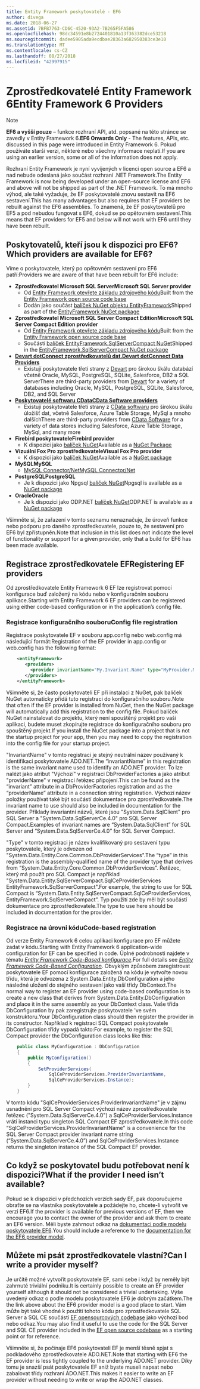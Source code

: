 ```yaml
---
title: Entity Framework poskytovatelé - EF6
author: divega
ms.date: 2018-06-27
ms.assetid: 7BFB7763-CD6C-4520-93A2-7B265F5FA586
ms.openlocfilehash: 98dc34591e8b2724401810a13f363382dce53218
ms.sourcegitcommit: dadee5905ada9ecdbae28363a682950383ce3e10
ms.translationtype: MT
ms.contentlocale: cs-CZ
ms.lasthandoff: 08/27/2018
ms.locfileid: "42997915"
---
```

# <a name="entity-framework-6-providers"></a><span data-ttu-id="a752f-102">Zprostředkovatelé Entity Framework 6</span><span class="sxs-lookup"><span data-stu-id="a752f-102">Entity Framework 6 Providers</span></span>
> [!NOTE]
> <span data-ttu-id="a752f-103">**EF6 a vyšší pouze** – funkce rozhraní API, atd. popsané na této stránce se zavedly v Entity Framework 6.</span><span class="sxs-lookup"><span data-stu-id="a752f-103">**EF6 Onwards Only** - The features, APIs, etc. discussed in this page were introduced in Entity Framework 6.</span></span> <span data-ttu-id="a752f-104">Pokud používáte starší verzi, některé nebo všechny informace neplatí.</span><span class="sxs-lookup"><span data-stu-id="a752f-104">If you are using an earlier version, some or all of the information does not apply.</span></span>

<span data-ttu-id="a752f-105">Rozhraní Entity Framework je nyní vyvíjených v licenci open source a EF6 a nad nebude odeslaná jako součást rozhraní .NET Framework.</span><span class="sxs-lookup"><span data-stu-id="a752f-105">The Entity Framework is now being developed under an open-source license and EF6 and above will not be shipped as part of the .NET Framework.</span></span> <span data-ttu-id="a752f-106">To má mnoho výhod, ale také vyžaduje, že EF poskytovatelé znovu sestavit na EF6 sestavení.</span><span class="sxs-lookup"><span data-stu-id="a752f-106">This has many advantages but also requires that EF providers be rebuilt against the EF6 assemblies.</span></span> <span data-ttu-id="a752f-107">To znamená, že EF poskytovatelů pro EF5 a pod nebudou fungovat s EF6, dokud se po opětovném sestavení.</span><span class="sxs-lookup"><span data-stu-id="a752f-107">This means that EF providers for EF5 and below will not work with EF6 until they have been rebuilt.</span></span>

## <a name="which-providers-are-available-for-ef6"></a><span data-ttu-id="a752f-108">Poskytovatelů, kteří jsou k dispozici pro EF6?</span><span class="sxs-lookup"><span data-stu-id="a752f-108">Which providers are available for EF6?</span></span>

<span data-ttu-id="a752f-109">Víme o poskytovatele, který po opětovném sestavení pro EF6 patří:</span><span class="sxs-lookup"><span data-stu-id="a752f-109">Providers we are aware of that have been rebuilt for EF6 include:</span></span>

*   <span data-ttu-id="a752f-110">**Zprostředkovatel Microsoft SQL Server**</span><span class="sxs-lookup"><span data-stu-id="a752f-110">**Microsoft SQL Server provider**</span></span>
    *   <span data-ttu-id="a752f-111">Od [Entity Framework otevřete základu zdrojového kódu](http://github.com/aspnet/EntityFramework6)</span><span class="sxs-lookup"><span data-stu-id="a752f-111">Built from the [Entity Framework open source code base](http://github.com/aspnet/EntityFramework6)</span></span>
    *   <span data-ttu-id="a752f-112">Dodán jako součást [balíček NuGet objektu EntityFramework](http://nuget.org/packages/EntityFramework)</span><span class="sxs-lookup"><span data-stu-id="a752f-112">Shipped as part of the [EntityFramework NuGet package](http://nuget.org/packages/EntityFramework)</span></span>
*   <span data-ttu-id="a752f-113">**Zprostředkovatel Microsoft SQL Server Compact Edition**</span><span class="sxs-lookup"><span data-stu-id="a752f-113">**Microsoft SQL Server Compact Edition provider**</span></span>
    *   <span data-ttu-id="a752f-114">Od [Entity Framework otevřete základu zdrojového kódu](http://github.com/aspnet/EntityFramework6)</span><span class="sxs-lookup"><span data-stu-id="a752f-114">Built from the [Entity Framework open source code base](http://github.com/aspnet/EntityFramework6)</span></span>
    *   <span data-ttu-id="a752f-115">Součástí [balíček EntityFramework.SqlServerCompact NuGet](http://nuget.org/packages/EntityFramework.SqlServerCompact)</span><span class="sxs-lookup"><span data-stu-id="a752f-115">Shipped in the [EntityFramework.SqlServerCompact NuGet package](http://nuget.org/packages/EntityFramework.SqlServerCompact)</span></span>
*   [<span data-ttu-id="a752f-116">**Devart dotConnect zprostředkovatelů dat.**</span><span class="sxs-lookup"><span data-stu-id="a752f-116">**Devart dotConnect Data Providers**</span></span>](http://www.devart.com/dotconnect/)
    *   <span data-ttu-id="a752f-117">Existují poskytovatele třetí strany z [Devart](http://www.devart.com/) pro širokou škálu databází včetně Oracle, MySQL, PostgreSQL, SQLite, Salesforce, DB2 a SQL Server</span><span class="sxs-lookup"><span data-stu-id="a752f-117">There are third-party providers from [Devart](http://www.devart.com/) for a variety of databases including Oracle, MySQL, PostgreSQL, SQLite, Salesforce, DB2, and SQL Server</span></span>
*   [<span data-ttu-id="a752f-118">**Poskytovatelé softwaru CData**</span><span class="sxs-lookup"><span data-stu-id="a752f-118">**CData Software providers**</span></span>](http://www.cdata.com/ado/)
    *   <span data-ttu-id="a752f-119">Existují poskytovatele třetí strany z [CData softwaru](http://www.cdata.com/ado/) pro širokou škálu úložišť dat, včetně Salesforce, Azure Table Storage, MySql a mnoho dalších</span><span class="sxs-lookup"><span data-stu-id="a752f-119">There are third-party providers from [CData Software](http://www.cdata.com/ado/) for a variety of data stores including Salesforce, Azure Table Storage, MySql, and many more</span></span>
*   <span data-ttu-id="a752f-120">**Firebird poskytovatele**</span><span class="sxs-lookup"><span data-stu-id="a752f-120">**Firebird provider**</span></span>
    *   <span data-ttu-id="a752f-121">K dispozici jako [balíček NuGet](http://www.nuget.org/packages/FirebirdSql.Data.FirebirdClient/)</span><span class="sxs-lookup"><span data-stu-id="a752f-121">Available as a [NuGet Package](http://www.nuget.org/packages/FirebirdSql.Data.FirebirdClient/)</span></span>
*   <span data-ttu-id="a752f-122">**Vizuální Fox Pro zprostředkovatele**</span><span class="sxs-lookup"><span data-stu-id="a752f-122">**Visual Fox Pro provider**</span></span>
    *   <span data-ttu-id="a752f-123">K dispozici jako [balíček NuGet](https://www.nuget.org/packages/VFPEntityFrameworkProvider2/)</span><span class="sxs-lookup"><span data-stu-id="a752f-123">Available as a [NuGet package](https://www.nuget.org/packages/VFPEntityFrameworkProvider2/)</span></span>
*   <span data-ttu-id="a752f-124">**MySQL**</span><span class="sxs-lookup"><span data-stu-id="a752f-124">**MySQL**</span></span>
    *   [<span data-ttu-id="a752f-125">MySQL Connector/Net</span><span class="sxs-lookup"><span data-stu-id="a752f-125">MySQL Connector/Net</span></span>](http://dev.mysql.com/downloads/connector/net/)
*   <span data-ttu-id="a752f-126">**PostgreSQL**</span><span class="sxs-lookup"><span data-stu-id="a752f-126">**PostgreSQL**</span></span>
    *   <span data-ttu-id="a752f-127">Je k dispozici jako Npgsql [balíček NuGet](http://www.nuget.org/packages/Npgsql.EF6/)</span><span class="sxs-lookup"><span data-stu-id="a752f-127">Npgsql is available as a [NuGet package](http://www.nuget.org/packages/Npgsql.EF6/)</span></span>
*   <span data-ttu-id="a752f-128">**Oracle**</span><span class="sxs-lookup"><span data-stu-id="a752f-128">**Oracle**</span></span>
    *   <span data-ttu-id="a752f-129">Je k dispozici jako ODP.NET [balíček NuGet](https://www.nuget.org/packages/Oracle.ManagedDataAccess.EntityFramework/)</span><span class="sxs-lookup"><span data-stu-id="a752f-129">ODP.NET is available as a [NuGet package](https://www.nuget.org/packages/Oracle.ManagedDataAccess.EntityFramework/)</span></span>

<span data-ttu-id="a752f-130">Všimněte si, že zařazení v tomto seznamu nenaznačuje, že úroveň funkce nebo podporu pro daného zprostředkovatele, pouze to, že sestavení pro EF6 byl zpřístupněn.</span><span class="sxs-lookup"><span data-stu-id="a752f-130">Note that inclusion in this list does not indicate the level of functionality or support for a given provider, only that a build for EF6 has been made available.</span></span>

## <a name="registering-ef-providers"></a><span data-ttu-id="a752f-131">Registrace zprostředkovatele EF</span><span class="sxs-lookup"><span data-stu-id="a752f-131">Registering EF providers</span></span>

<span data-ttu-id="a752f-132">Od zprostředkovatele Entity Framework 6 EF lze registrovat pomocí konfigurace buď založený na kódu nebo v konfiguračním souboru aplikace.</span><span class="sxs-lookup"><span data-stu-id="a752f-132">Starting with Entity Framework 6 EF providers can be registered using either code-based configuration or in the application’s config file.</span></span>

### <a name="config-file-registration"></a><span data-ttu-id="a752f-133">Registrace konfiguračního souboru</span><span class="sxs-lookup"><span data-stu-id="a752f-133">Config file registration</span></span>

<span data-ttu-id="a752f-134">Registrace poskytovatele EF v souboru app.config nebo web.config má následující formát:</span><span class="sxs-lookup"><span data-stu-id="a752f-134">Registration of the EF provider in app.config or web.config has the following format:</span></span>


``` xml
    <entityFramework>
       <providers>
         <provider invariantName="My.Invariant.Name" type="MyProvider.MyProviderServices, MyAssembly" />
       </providers>
    </entityFramework>
```

<span data-ttu-id="a752f-135">Všimněte si, že často poskytovateli EF při instalaci z NuGet, pak balíček NuGet automaticky přidá tuto registraci do konfiguračního souboru.</span><span class="sxs-lookup"><span data-stu-id="a752f-135">Note that often if the EF provider is installed from NuGet, then the NuGet package will automatically add this registration to the config file.</span></span> <span data-ttu-id="a752f-136">Pokud balíček NuGet nainstalovat do projektu, který není spouštěný projekt pro vaši aplikaci, budete muset zkopírujte registrace do konfiguračního souboru pro spouštěný projekt.</span><span class="sxs-lookup"><span data-stu-id="a752f-136">If you install the NuGet package into a project that is not the startup project for your app, then you may need to copy the registration into the config file for your startup project.</span></span>

<span data-ttu-id="a752f-137">"InvariantName" v tomto registraci je stejný neutrální název používaný k identifikaci poskytovatele ADO.NET.</span><span class="sxs-lookup"><span data-stu-id="a752f-137">The “invariantName” in this registration is the same invariant name used to identify an ADO.NET provider.</span></span> <span data-ttu-id="a752f-138">To lze nalézt jako atribut "Výchozí" v registraci DbProviderFactories a jako atribut "providerName" v registraci řetězec připojení.</span><span class="sxs-lookup"><span data-stu-id="a752f-138">This can be found as the “invariant” attribute in a DbProviderFactories registration and as the “providerName” attribute in a connection string registration.</span></span> <span data-ttu-id="a752f-139">Výchozí název položky používat také být součástí dokumentace pro zprostředkovatele.</span><span class="sxs-lookup"><span data-stu-id="a752f-139">The invariant name to use should also be included in documentation for the provider.</span></span> <span data-ttu-id="a752f-140">Příklady invariantní názvů, které jsou "System.Data.SqlClient" pro SQL Server a "System.Data.SqlServerCe.4.0" pro SQL Server Compact.</span><span class="sxs-lookup"><span data-stu-id="a752f-140">Examples of invariant names are “System.Data.SqlClient” for SQL Server and “System.Data.SqlServerCe.4.0” for SQL Server Compact.</span></span>

<span data-ttu-id="a752f-141">"Type" v tomto registraci je název kvalifikovaný pro sestavení typu poskytovatele, který je odvozen od "System.Data.Entity.Core.Common.DbProviderServices".</span><span class="sxs-lookup"><span data-stu-id="a752f-141">The “type” in this registration is the assembly-qualified name of the provider type that derives from “System.Data.Entity.Core.Common.DbProviderServices”.</span></span> <span data-ttu-id="a752f-142">Řetězec, který má použít pro SQL Compact je například "System.Data.Entity.SqlServerCompact.SqlCeProviderServices EntityFramework.SqlServerCompact".</span><span class="sxs-lookup"><span data-stu-id="a752f-142">For example, the string to use for SQL Compact is “System.Data.Entity.SqlServerCompact.SqlCeProviderServices, EntityFramework.SqlServerCompact”.</span></span> <span data-ttu-id="a752f-143">Typ použití zde by měl být součástí dokumentace pro zprostředkovatele.</span><span class="sxs-lookup"><span data-stu-id="a752f-143">The type to use here should be included in documentation for the provider.</span></span>

### <a name="code-based-registration"></a><span data-ttu-id="a752f-144">Registrace na úrovni kódu</span><span class="sxs-lookup"><span data-stu-id="a752f-144">Code-based registration</span></span>

<span data-ttu-id="a752f-145">Od verze Entity Framework 6 celou aplikaci konfigurace pro EF můžete zadat v kódu.</span><span class="sxs-lookup"><span data-stu-id="a752f-145">Starting with Entity Framework 6 application-wide configuration for EF can be specified in code.</span></span> <span data-ttu-id="a752f-146">Úplné podrobnosti najdete v tématu  _[Entity Framework Code-Based konfigurace](https://msdn.microsoft.com/en-us/data/jj680699)_.</span><span class="sxs-lookup"><span data-stu-id="a752f-146">For full details see _[Entity Framework Code-Based Configuration](https://msdn.microsoft.com/en-us/data/jj680699)_.</span></span> <span data-ttu-id="a752f-147">Obvyklým způsobem zaregistrovat poskytovatele EF pomocí konfigurace založená na kódu je vytvořte novou třídu, která je odvozena z System.Data.Entity.DbConfiguration a jeho následné uložení do stejného sestavení jako vaší třídy DbContext.</span><span class="sxs-lookup"><span data-stu-id="a752f-147">The normal way to register an EF provider using code-based configuration is to create a new class that derives from System.Data.Entity.DbConfiguration and place it in the same assembly as your DbContext class.</span></span> <span data-ttu-id="a752f-148">Vaše třída DbConfiguration by pak zaregistrujte poskytovatele 've svém konstruktoru.</span><span class="sxs-lookup"><span data-stu-id="a752f-148">Your DbConfiguration class should then register the provider in its constructor.</span></span> <span data-ttu-id="a752f-149">Například k registraci SQL Compact poskytovatele DbConfiguration třídy vypadá takto:</span><span class="sxs-lookup"><span data-stu-id="a752f-149">For example, to register the SQL Compact provider the DbConfiguration class looks like this:</span></span>

``` csharp
    public class MyConfiguration : DbConfiguration
    {
        public MyConfiguration()
        {
            SetProviderServices(
                SqlCeProviderServices.ProviderInvariantName,
                SqlCeProviderServices.Instance);
        }
    }
```

<span data-ttu-id="a752f-150">V tomto kódu "SqlCeProviderServices.ProviderInvariantName" je v zájmu usnadnění pro SQL Server Compact výchozí název zprostředkovatele řetězec ("System.Data.SqlServerCe.4.0") a SqlCeProviderServices.Instance vrátí instanci typu singleton SQL Compact EF zprostředkovatele.</span><span class="sxs-lookup"><span data-stu-id="a752f-150">In this code “SqlCeProviderServices.ProviderInvariantName” is a convenience for the SQL Server Compact provider invariant name string (“System.Data.SqlServerCe.4.0”) and SqlCeProviderServices.Instance returns the singleton instance of the SQL Compact EF provider.</span></span>

## <a name="what-if-the-provider-i-need-isnt-available"></a><span data-ttu-id="a752f-151">Co když se poskytovatel budu potřebovat není k dispozici?</span><span class="sxs-lookup"><span data-stu-id="a752f-151">What if the provider I need isn’t available?</span></span>

<span data-ttu-id="a752f-152">Pokud se k dispozici v předchozích verzích sady EF, pak doporučujeme obraťte se na vlastníka poskytovatele a požádejte ho, chcete-li vytvořit ve verzi EF6.</span><span class="sxs-lookup"><span data-stu-id="a752f-152">If the provider is available for previous versions of EF, then we encourage you to contact the owner of the provider and ask them to create an EF6 version.</span></span> <span data-ttu-id="a752f-153">Měli byste zahrnout odkaz na [dokumentaci podle modelu poskytovatele EF6](~/ef6/fundamentals/providers/provider-model.md).</span><span class="sxs-lookup"><span data-stu-id="a752f-153">You should include a reference to the [documentation for the EF6 provider model](~/ef6/fundamentals/providers/provider-model.md).</span></span>

## <a name="can-i-write-a-provider-myself"></a><span data-ttu-id="a752f-154">Můžete mi psát zprostředkovatele vlastní?</span><span class="sxs-lookup"><span data-stu-id="a752f-154">Can I write a provider myself?</span></span>

<span data-ttu-id="a752f-155">Je určitě možné vytvořit poskytovatele EF, sami sebe i když by neměly být zahrnuté triviální podniku.</span><span class="sxs-lookup"><span data-stu-id="a752f-155">It is certainly possible to create an EF provider yourself although it should not be considered a trivial undertaking.</span></span> <span data-ttu-id="a752f-156">Výše uvedený odkaz o podle modelu poskytovatele EF6 je dobrým začátkem.</span><span class="sxs-lookup"><span data-stu-id="a752f-156">The the link above about the EF6 provider model is a good place to start.</span></span> <span data-ttu-id="a752f-157">Vám může být také vhodné k použití tohoto kódu pro zprostředkovatele SQL Server a SQL CE součástí [EF opensourcových codebase](https://github.com/aspnet/EntityFramework6) jako výchozí bod nebo odkaz.</span><span class="sxs-lookup"><span data-stu-id="a752f-157">You may also find it useful to use the code for the SQL Server and SQL CE provider included in the [EF open source codebase](https://github.com/aspnet/EntityFramework6) as a starting point or for reference.</span></span>

<span data-ttu-id="a752f-158">Všimněte si, že počínaje EF6 poskytovateli EF je menší těsně spjat s podkladového zprostředkovatele ADO.NET.</span><span class="sxs-lookup"><span data-stu-id="a752f-158">Note that starting with EF6 the EF provider is less tightly coupled to the underlying ADO.NET provider.</span></span> <span data-ttu-id="a752f-159">Díky tomu je snazší psát poskytovatele EF aniž byste museli napsat nebo zabalovat třídy rozhraní ADO.NET.</span><span class="sxs-lookup"><span data-stu-id="a752f-159">This makes it easier to write an EF provider without needing to write or wrap the ADO.NET classes.</span></span>
